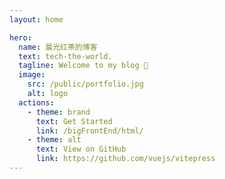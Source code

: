 ```yaml
---
layout: home

hero:
  name: 晨光红茶的博客
  text: tech-the-world.
  tagline: Welcome to my blog 🚀
  image:
    src: /public/portfolio.jpg
    alt: logo
  actions:
    - theme: brand
      text: Get Started
      link: /bigFrontEnd/html/
    - theme: alt
      text: View on GitHub
      link: https://github.com/vuejs/vitepress
---
```


<style>
:root {
  --vp-home-hero-name-color: transparent;
  --vp-home-hero-name-background: -webkit-linear-gradient(120deg, #bd34fe 30%, #41d1ff);

  --vp-home-hero-image-background-image: linear-gradient(-45deg, #bd34fe 50%, #47caff 50%);
  --vp-home-hero-image-filter: blur(44px);
}

@media (min-width: 640px) {
  :root {
    --vp-home-hero-image-filter: blur(56px);
  }
}

@media (min-width: 960px) {
  :root {
    --vp-home-hero-image-filter: blur(68px);
  }
}
</style>